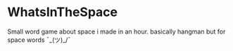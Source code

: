 # WhatsInTheSpace
Small word game about space i made in an hour.
basically hangman but for space words ¯\_(ツ)_/¯


